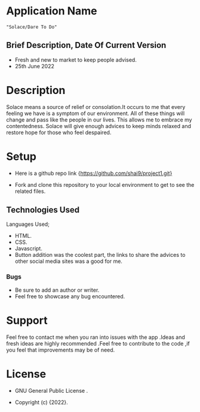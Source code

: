 # Application Name
    "Solace/Dare To Do"

## Brief Description, Date Of Current Version
 - Fresh and new to market to keep people advised.
 - 25th June 2022

# Description
 Solace means a source of relief or consolation.It occurs to me that every feeling we have is a symptom of our environment. All of these things will change and pass like the people in our lives. This allows me to embrace my contentedness.
 Solace will give enough advices to keep minds relaxed and restore hope for those who feel despaired.
 
# Setup
* Here is a github repo link {https://github.com/shai9/project1.git}
- Fork and clone this repository to your local environment to get to see the related files.

## Technologies Used
Languages Used;
   -  HTML.
   -  CSS.
   -  Javascript.
   -  Button addition was the coolest part, the links to share the advices to other social media sites was a good for me.

### Bugs
 - Be sure to add an author or writer.
 - Feel free to showcase any bug encountered.

# Support

 Feel free to contact me when you ran into issues with the app .Ideas  and fresh ideas are highly recommended .Feel free to contribute to the code ,if you feel that improvements may be of need.

# License
*  GNU General Public License .
-  Copyright (c) {2022}.

